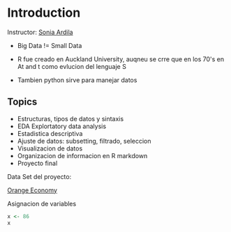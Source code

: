 # Introduction

Instructor: [Sonia Ardila](https://www.linkedin.com/in/sonia-ardila-5b44094/)

- Big Data != Small Data

- R fue creado en Auckland University, auqneu se crre que en los 70's en At and t como evlucion del lenguaje S

- Tambien python sirve para manejar datos

## Topics

- Estructuras, tipos de datos y sintaxis
- EDA Explortatory data analysis
- Estadistica descriptiva
- Ajuste de datos: subsetting, filtrado, seleccion
- Visualizacion de datos
- Organizacion de informacion en R markdown
- Proyecto final

Data Set del proyecto:

[Orange Economy](https://github.com/sap0408/Orange-Economy)

Asignacion de variables 
```r
x <- 86
x
```